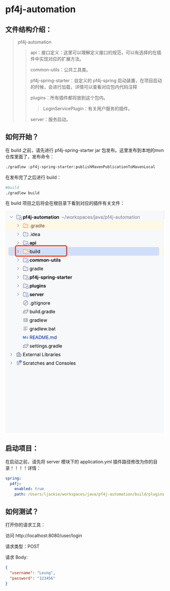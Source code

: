 # pf4j-automation

## 文件结构介绍：

> pf4j-automation
>
> >api：接口定义：这里可以理解定义接口的规范，可以有选择的在插件中实现对应的扩展方法。
> >
> >common-utils：公共工具类。
> >
> >pf4j-spring-starter：自定义的 pf4j-spring 启动装置，在项目启动的时候，会进行加载，详情可以查看对应包内代码注释
> >
> >plugins：所有插件都将放到这个包内。
> >
> >>LoginServicePlugin：有关用户服务的插件。
> >
> >server：服务启动。

## 如何开始？

在 build 之前，请先进行 pf4j-spring-starter jar 包发布。这里发布到本地的mvn仓库里面了，发布命令：

```bash
./gradlew :pf4j-spring-starter:publishMavenPublicationToMavenLocal
```

在发布完了之后进行 build：

```bash
#build
./gradlew build
```

在 build 项目之后将会在根目录下看到对应的插件有关文件：

![image-20230406175810484](md-images/image-20230406175810484.png)

## 启动项目：

在启动之前，请先将 server 模块下的 application.yml 插件路径修改为你的目录！！！！详情：

```yaml
spring:
  p4fj:
    enabled: true
    path: /Users/ljackie/workspaces/java/pf4j-automation/build/plugins # 改为自己的
```

## 如何测试？

打开你的请求工具：

访问 http://localhost:8080/user/login 

请求类型：POST

请求 Body: 

```json
{
  "username": "Leung",
  "password": "123456"
}
```

